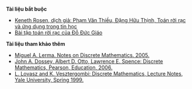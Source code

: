 **Tài liệu bắt buộc**

* [Keneth Rosen, dịch giả: Phạm Văn Thiều, Đặng Hữu Thịnh, Toán rời rạc và ứng dụng trong tin học](https://example.com)
* [Bài tập toán rời rạc của Đỗ Đức Giáo](https://example.com)

**Tài liệu tham khảo thêm**

* [Miguel A. Lerma. Notes on Discrete Mathematics. 2005.](https://example.com)
* [John A. Dossey, Albert D. Otto, Lawrence E. Spence: Discrete Mathematics, Pearson, Education, 2006.](https://example.com)
* [L. Lovasz and K. Vesztergombi: Discrete Mathematics, Lecture Notes, Yale University, Spring 1999.](https://example.com)
